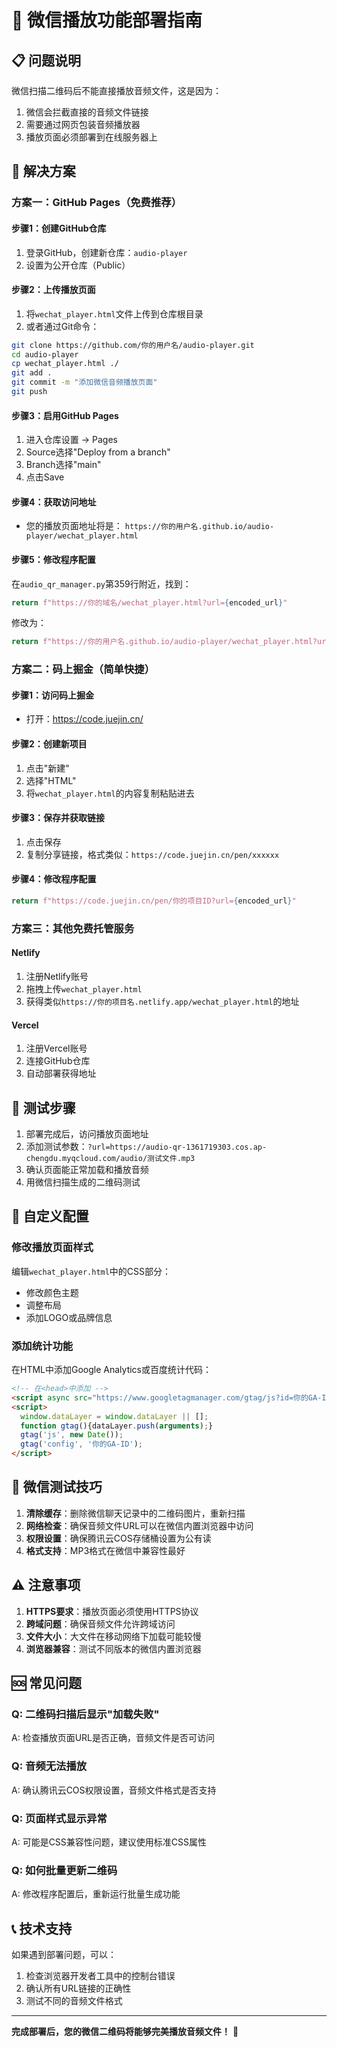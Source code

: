 # 🎵 微信播放功能部署指南

## 📋 问题说明

微信扫描二维码后不能直接播放音频文件，这是因为：
1. 微信会拦截直接的音频文件链接
2. 需要通过网页包装音频播放器
3. 播放页面必须部署到在线服务器上

## 🚀 解决方案

### 方案一：GitHub Pages（免费推荐）

#### 步骤1：创建GitHub仓库
1. 登录GitHub，创建新仓库：`audio-player`
2. 设置为公开仓库（Public）

#### 步骤2：上传播放页面
1. 将`wechat_player.html`文件上传到仓库根目录
2. 或者通过Git命令：
```bash
git clone https://github.com/你的用户名/audio-player.git
cd audio-player
cp wechat_player.html ./
git add .
git commit -m "添加微信音频播放页面"
git push
```

#### 步骤3：启用GitHub Pages
1. 进入仓库设置 → Pages
2. Source选择"Deploy from a branch"
3. Branch选择"main"
4. 点击Save

#### 步骤4：获取访问地址
- 您的播放页面地址将是：
  `https://你的用户名.github.io/audio-player/wechat_player.html`

#### 步骤5：修改程序配置
在`audio_qr_manager.py`第359行附近，找到：
```python
return f"https://你的域名/wechat_player.html?url={encoded_url}"
```
修改为：
```python
return f"https://你的用户名.github.io/audio-player/wechat_player.html?url={encoded_url}"
```

### 方案二：码上掘金（简单快捷）

#### 步骤1：访问码上掘金
- 打开：https://code.juejin.cn/

#### 步骤2：创建新项目
1. 点击"新建"
2. 选择"HTML"
3. 将`wechat_player.html`的内容复制粘贴进去

#### 步骤3：保存并获取链接
1. 点击保存
2. 复制分享链接，格式类似：`https://code.juejin.cn/pen/xxxxxx`

#### 步骤4：修改程序配置
```python
return f"https://code.juejin.cn/pen/你的项目ID?url={encoded_url}"
```

### 方案三：其他免费托管服务

#### Netlify
1. 注册Netlify账号
2. 拖拽上传`wechat_player.html`
3. 获得类似`https://你的项目名.netlify.app/wechat_player.html`的地址

#### Vercel
1. 注册Vercel账号
2. 连接GitHub仓库
3. 自动部署获得地址

## 🎯 测试步骤

1. 部署完成后，访问播放页面地址
2. 添加测试参数：`?url=https://audio-qr-1361719303.cos.ap-chengdu.myqcloud.com/audio/测试文件.mp3`
3. 确认页面能正常加载和播放音频
4. 用微信扫描生成的二维码测试

## 🔧 自定义配置

### 修改播放页面样式
编辑`wechat_player.html`中的CSS部分：
- 修改颜色主题
- 调整布局
- 添加LOGO或品牌信息

### 添加统计功能
在HTML中添加Google Analytics或百度统计代码：
```html
<!-- 在<head>中添加 -->
<script async src="https://www.googletagmanager.com/gtag/js?id=你的GA-ID"></script>
<script>
  window.dataLayer = window.dataLayer || [];
  function gtag(){dataLayer.push(arguments);}
  gtag('js', new Date());
  gtag('config', '你的GA-ID');
</script>
```

## 📱 微信测试技巧

1. **清除缓存**：删除微信聊天记录中的二维码图片，重新扫描
2. **网络检查**：确保音频文件URL可以在微信内置浏览器中访问
3. **权限设置**：确保腾讯云COS存储桶设置为公有读
4. **格式支持**：MP3格式在微信中兼容性最好

## ⚠️ 注意事项

1. **HTTPS要求**：播放页面必须使用HTTPS协议
2. **跨域问题**：确保音频文件允许跨域访问
3. **文件大小**：大文件在移动网络下加载可能较慢
4. **浏览器兼容**：测试不同版本的微信内置浏览器

## 🆘 常见问题

### Q: 二维码扫描后显示"加载失败"
A: 检查播放页面URL是否正确，音频文件是否可访问

### Q: 音频无法播放
A: 确认腾讯云COS权限设置，音频文件格式是否支持

### Q: 页面样式显示异常
A: 可能是CSS兼容性问题，建议使用标准CSS属性

### Q: 如何批量更新二维码
A: 修改程序配置后，重新运行批量生成功能

## 📞 技术支持

如果遇到部署问题，可以：
1. 检查浏览器开发者工具中的控制台错误
2. 确认所有URL链接的正确性
3. 测试不同的音频文件格式

---

**完成部署后，您的微信二维码将能够完美播放音频文件！** 🎉 